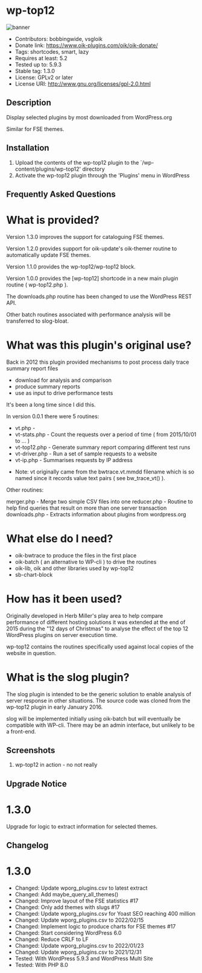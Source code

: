 # wp-top12 
![banner](assets/wp-top12-banner-772x250.jpg)
* Contributors: bobbingwide, vsgloik
* Donate link: https://www.oik-plugins.com/oik/oik-donate/
* Tags: shortcodes, smart, lazy
* Requires at least: 5.2
* Tested up to: 5.9.3
* Stable tag: 1.3.0
* License: GPLv2 or later
* License URI: http://www.gnu.org/licenses/gpl-2.0.html

## Description 
Display selected plugins by most downloaded from WordPress.org

Similar for FSE themes.


## Installation 
1. Upload the contents of the wp-top12 plugin to the `/wp-content/plugins/wp-top12' directory
1. Activate the wp-top12 plugin through the 'Plugins' menu in WordPress

## Frequently Asked Questions 


# What is provided? 
Version 1.3.0 improves the support for cataloguing FSE themes.

Version 1.2.0 provides support for oik-update's oik-themer routine to automatically update FSE themes.

Version 1.1.0 provides the wp-top12/wp-top12 block.

Version 1.0.0 provides the [wp-top12] shortcode in a new main plugin routine ( wp-top12.php ).

The downloads.php routine has been changed to use the WordPress REST API.

Other batch routines associated with performance analysis will be transferred to slog-bloat.


# What was this plugin's original use? 

Back in 2012 this plugin provided mechanisms to post process daily trace summary report files

* download for analysis and comparison
* produce summary reports
* use as input to drive performance tests

It's been a long time since I did this.

In version 0.0.1 there were 5 routines:

- vt.php -
- vt-stats.php - Count the requests over a period of time ( from 2015/10/01 to ... )
- vt-top12.php - Generate summary report comparing different test runs
- vt-driver.php - Run a set of sample requests to a website
- vt-ip.php - Summarises requests by IP address


* Note: vt originally came from the bwtrace.vt.mmdd filename which is so named since it records
value text pairs ( see bw_trace_vt() ).

Other routines:

merger.php - Merge two simple CSV files into one
reducer.php - Routine to help find queries that result on more than one server transaction
downloads.php - Extracts information about plugins from wordpress.org



# What else do I need? 

* oik-bwtrace to produce the files in the first place
* oik-batch ( an alternative to WP-cli ) to drive the routines
* oik-lib, oik and other libraries used by wp-top12
* sb-chart-block

# How has it been used? 

Originally developed in Herb Miller's play area to help compare performance of different hosting solutions
it was extended at the end of 2015 during the "12 days of Christmas" to analyse the effect of the top 12
WordPress plugins on server execution time.

wp-top12 contains the routines specifically used against local copies of the website in question.

# What is the slog plugin? 

The slog plugin is intended to be the generic solution to enable analysis of server response in other situations.
The source code was cloned from the wp-top12 plugin in early January 2016.

slog will be implemented initially using oik-batch but will eventually be compatible with WP-cli.
There may be an admin interface, but unlikely to be a front-end.


## Screenshots 
1. wp-top12 in action - no not really

## Upgrade Notice 
# 1.3.0 
Upgrade for logic to extract information for selected themes.

## Changelog 
# 1.3.0 
* Changed: Update wporg_plugins.csv to latest extract
* Changed: Add maybe_query_all_themes()
* Changed: Improve layout of the FSE statistics #17
* Changed: Only add themes with slugs #17
* Changed: Update wporg_plugins.csv for Yoast SEO reaching 400 million
* Changed: Update wporg_plugins.csv to 2022/02/15
* Changed: Implement logic to produce charts for FSE themes #17
* Changed: Start considering WordPress 6.0
* Changed: Reduce CRLF to LF
* Changed: Update wporg_plugins.csv to 2022/01/23
* Changed: Update wporg_plugins.csv to 2021/12/31
* Tested: With WordPress 5.9.3 and WordPress Multi Site
* Tested: With PHP 8.0
